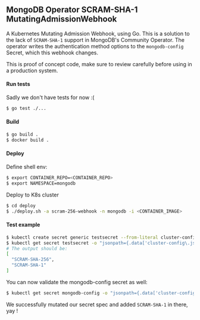 ## MongoDB Operator SCRAM-SHA-1 MutatingAdmissionWebhook
A Kubernetes Mutating Admission Webhook, using Go.
This is a solution to the lack of `SCRAM-SHA-1` support in MongoDB's Community Operator.
The operator writes the authentication method options to the `mongodb-config` Secret, which this webhook changes.

This is proof of concept code, make sure to review carefully before using in a production system.

#### Run tests
Sadly we don't have tests for now :(
```bash
$ go test ./...
```

#### Build
```bash
$ go build .
$ docker build .
```

#### Deploy
Define shell env:
```bash
$ export CONTAINER_REPO=<CONTAINER_REPO>
$ export NAMESPACE=mongodb
```

Deploy to K8s cluster
```bash
$ cd deploy
$ ./deploy.sh -a scram-256-webhook -n mongodb -i <CONTAINER_IMAGE>
```

#### Test example
```bash
$ kubectl create secret generic testsecret --from-literal cluster-config.json="[\"SCRAM-SHA-256\"]"
$ kubectl get secret testsecret -o "jsonpath={.data['cluster-config\.json']}" | base64 -D | jq
# The output should be:
[
  "SCRAM-SHA-256",
  "SCRAM-SHA-1"
]
```
You can now validate the mongodb-config secret as well:
```bash
$ kubectl get secret mongodb-config -o "jsonpath={.data['cluster-config\.json']}" | base64 -D | jq
```

We successfully mutated our secret spec and added `SCRAM-SHA-1` in there, yay !
